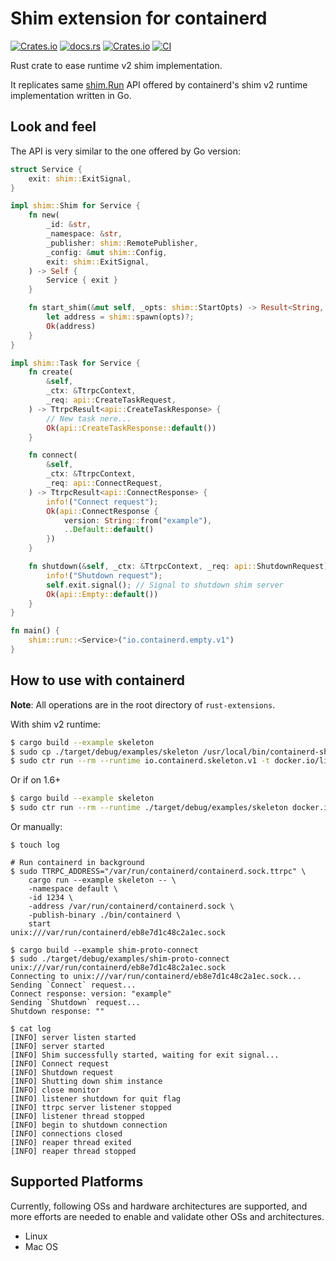 # Shim extension for containerd

[![Crates.io](https://img.shields.io/crates/v/containerd-shim)](https://crates.io/crates/containerd-shim)
[![docs.rs](https://img.shields.io/docsrs/containerd-shim)](https://docs.rs/containerd-shim/latest/containerd_shim/)
[![Crates.io](https://img.shields.io/crates/l/containerd-shim)](https://github.com/containerd/rust-extensions/blob/main/LICENSE)
[![CI](https://github.com/mxpv/shim-rs/actions/workflows/ci.yml/badge.svg?branch=main)](https://github.com/mxpv/shim-rs/actions/workflows/ci.yml)

Rust crate to ease runtime v2 shim implementation.

It replicates same [shim.Run](https://github.com/containerd/containerd/blob/dbef1d56d7ebc05bc4553d72c419ed5ce025b05d/runtime/v2/example/cmd/main.go)
API offered by containerd's shim v2 runtime implementation written in Go.

## Look and feel

The API is very similar to the one offered by Go version:

```rust
struct Service {
    exit: shim::ExitSignal,
}

impl shim::Shim for Service {
    fn new(
        _id: &str,
        _namespace: &str,
        _publisher: shim::RemotePublisher,
        _config: &mut shim::Config,
        exit: shim::ExitSignal,
    ) -> Self {
        Service { exit }
    }

    fn start_shim(&mut self, _opts: shim::StartOpts) -> Result<String, Box<dyn Error>> {
        let address = shim::spawn(opts)?;
        Ok(address)
    }
}

impl shim::Task for Service {
    fn create(
        &self,
        _ctx: &TtrpcContext,
        _req: api::CreateTaskRequest,
    ) -> TtrpcResult<api::CreateTaskResponse> {
        // New task nere...
        Ok(api::CreateTaskResponse::default())
    }

    fn connect(
        &self,
        _ctx: &TtrpcContext,
        _req: api::ConnectRequest,
    ) -> TtrpcResult<api::ConnectResponse> {
        info!("Connect request");
        Ok(api::ConnectResponse {
            version: String::from("example"),
            ..Default::default()
        })
    }

    fn shutdown(&self, _ctx: &TtrpcContext, _req: api::ShutdownRequest) -> TtrpcResult<api::Empty> {
        info!("Shutdown request");
        self.exit.signal(); // Signal to shutdown shim server
        Ok(api::Empty::default())
    }
}

fn main() {
    shim::run::<Service>("io.containerd.empty.v1")
}

```

## How to use with containerd

**Note**: All operations are in the root directory of `rust-extensions`.

With shim v2 runtime:

```bash
$ cargo build --example skeleton
$ sudo cp ./target/debug/examples/skeleton /usr/local/bin/containerd-shim-skeleton-v1
$ sudo ctr run --rm --runtime io.containerd.skeleton.v1 -t docker.io/library/hello-world:latest hello
```

Or if on 1.6+

```bash
$ cargo build --example skeleton
$ sudo ctr run --rm --runtime ./target/debug/examples/skeleton docker.io/library/hello-world:latest hello
```

Or manually:

```
$ touch log

# Run containerd in background
$ sudo TTRPC_ADDRESS="/var/run/containerd/containerd.sock.ttrpc" \
    cargo run --example skeleton -- \
    -namespace default \
    -id 1234 \
    -address /var/run/containerd/containerd.sock \
    -publish-binary ./bin/containerd \
    start
unix:///var/run/containerd/eb8e7d1c48c2a1ec.sock

$ cargo build --example shim-proto-connect
$ sudo ./target/debug/examples/shim-proto-connect unix:///var/run/containerd/eb8e7d1c48c2a1ec.sock
Connecting to unix:///var/run/containerd/eb8e7d1c48c2a1ec.sock...
Sending `Connect` request...
Connect response: version: "example"
Sending `Shutdown` request...
Shutdown response: ""

$ cat log
[INFO] server listen started
[INFO] server started
[INFO] Shim successfully started, waiting for exit signal...
[INFO] Connect request
[INFO] Shutdown request
[INFO] Shutting down shim instance
[INFO] close monitor
[INFO] listener shutdown for quit flag
[INFO] ttrpc server listener stopped
[INFO] listener thread stopped
[INFO] begin to shutdown connection
[INFO] connections closed
[INFO] reaper thread exited
[INFO] reaper thread stopped
```

## Supported Platforms
Currently, following OSs and hardware architectures are supported, and more efforts are needed to enable and validate other OSs and architectures.
- Linux
- Mac OS
